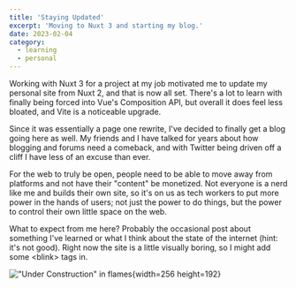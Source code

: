 ```yaml
---
title: 'Staying Updated'
excerpt: 'Moving to Nuxt 3 and starting my blog.'
date: 2023-02-04
category:
  - learning
  - personal
---
```


Working with Nuxt 3 for a project at my job motivated me to update my personal site from Nuxt 2, and that is now all set. There's a lot to learn with finally being forced into Vue's Composition API, but overall it does feel less bloated, and Vite is a noticeable upgrade.

Since it was essentially a page one rewrite, I've decided to finally get a blog going here as well. My friends and I have talked for years about how blogging and forums need a comeback, and with Twitter being driven off a cliff I have less of an excuse than ever.

For the web to truly be open, people need to be able to move away from platforms and not have their "content" be monetized. Not everyone is a nerd like me and builds their own site, so it's on us as tech workers to put more power in the hands of users; not just the power to do things, but the power to control their own little space on the web.

What to expect from me here? Probably the occasional post about something I've learned or what I think about the state of the internet (hint: it's not good). Right now the site is a little visually boring, so I might add some \<blink\> tags in.

!["Under Construction" in flames](/blog/2023/02/under-construction.gif){width=256 height=192}